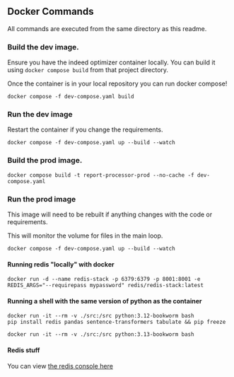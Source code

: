 

## Docker Commands

All commands are executed from the same directory as this readme.

### Build the dev image. 

Ensure you have the indeed optimizer container locally. You can build it using `docker compose build` from that project directory. 

Once the container is in your local repository you can run docker compose!

```shell
docker compose -f dev-compose.yaml build 
```

### Run the dev image

Restart the container if you change the requirements. 

```shell
docker compose -f dev-compose.yaml up --build --watch 
```

### Build the prod image. 

```shell
docker compose build -t report-processor-prod --no-cache -f dev-compose.yaml
```


### Run the prod image

This image will need to be rebuilt if anything changes with the code or requirements.

This will monitor the volume for files in the main loop. 

```shell
docker compose -f dev-compose.yaml up --build --watch
```
#### Running redis "locally" with docker

```shell
docker run -d --name redis-stack -p 6379:6379 -p 8001:8001 -e REDIS_ARGS="--requirepass mypassword" redis/redis-stack:latest
```

#### Running a shell with the same version of python as the container

```shell
docker run -it --rm -v ./src:/src python:3.12-bookworm bash
pip install redis pandas sentence-transformers tabulate && pip freeze

docker run -it --rm -v ./src:/src python:3.13-bookworm bash
```


#### Redis stuff

You can view [the redis console here](http://localhost:8002/redis-stack/browser)